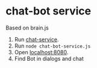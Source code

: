 # chat-bot service

Based on brain.js

1) Run [chat-service](https://github.com/maksimkunaev/socket-chat).
2) Run 
  ```node chat-bot-service.js```
3) Open [localhost:8080](http://localhost:8080).
4) Find Bot in dialogs and chat 

